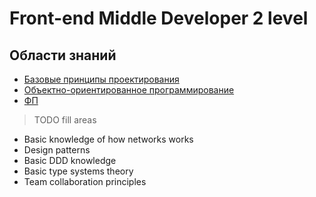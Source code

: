 # Front-end Middle Developer 2 level

## Области знаний
- [Базовые принципы проектирования](./design.md)
- [Объектно-ориентированное программирование](./oop.md)
- [ФП](./fp.md)
> TODO fill areas
- Basic knowledge of how networks works
- Design patterns
- Basic DDD knowledge
- Basic type systems theory
- Team collaboration principles
